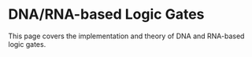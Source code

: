 # DNA/RNA-based Logic Gates

This page covers the implementation and theory of DNA and RNA-based logic gates.

